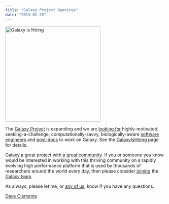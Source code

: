 ```yaml
---
title: "Galaxy Project Openings"
date: "2013-01-25"
---
```

<div class='right'><a href='/src/galaxy-is-hiring/index.md'><img src="/src/images/news-graphics/GalaxyIsHiringWordCloud2.png" alt="Galaxy is Hiring" width="300" /></a></div>

The [Galaxy Project](http://galaxyproject.org/) is expanding and we are [looking for](/src/galaxy-is-hiring/index.md) highly-motivated, seeking-a-challenge, computationally-savvy, biologically-aware [software engineers](/src/galaxy-is-hiring/index.md#software-engineers) and [post-docs](/src/galaxy-is-hiring/index.md) to work on Galaxy. See the [GalaxyIsHiring](/src/galaxy-is-hiring/index.md) page for details.

Galaxy a great project with a [great community](/src/events/gcc2013/index.md). If you or someone you know would be interested in working with this thriving community on a rapidly evolving high performance platform that is used by thousands of researchers around the world every day, then please consider [joining](/src/galaxy-is-hiring/index.md) the [Galaxy team](/galaxy-team/).

As always, please let me, or [any of us](/galaxy-team/), know if you have any questions.

[Dave Clements](/people/dave-clements/)
